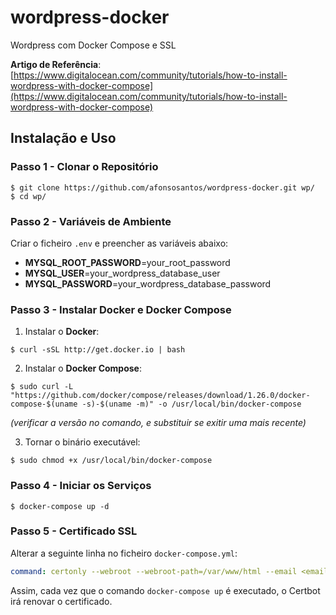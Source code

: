 # wordpress-docker
Wordpress com Docker Compose e SSL

**Artigo de Referência**: [https://www.digitalocean.com/community/tutorials/how-to-install-wordpress-with-docker-compose](https://www.digitalocean.com/community/tutorials/how-to-install-wordpress-with-docker-compose)


## Instalação e Uso

### Passo 1 - Clonar o Repositório

```shell
$ git clone https://github.com/afonsosantos/wordpress-docker.git wp/
$ cd wp/
```

### Passo 2 - Variáveis de Ambiente

Criar o ficheiro `.env` e preencher as variáveis abaixo:

- **MYSQL_ROOT_PASSWORD**=your_root_password
- **MYSQL_USER**=your_wordpress_database_user
- **MYSQL_PASSWORD**=your_wordpress_database_password

### Passo 3 - Instalar Docker e Docker Compose

1. Instalar o **Docker**:

```shell
$ curl -sSL http://get.docker.io | bash
```

2. Instalar o **Docker Compose**:

```shell
$ sudo curl -L "https://github.com/docker/compose/releases/download/1.26.0/docker-compose-$(uname -s)-$(uname -m)" -o /usr/local/bin/docker-compose
```

*(verificar a versão no comando, e substituir se exitir uma mais recente)*

3. Tornar o binário executável:

```shell
$ sudo chmod +x /usr/local/bin/docker-compose
```

### Passo 4 - Iniciar os Serviços

```shell
$ docker-compose up -d
```

### Passo 5 - Certificado SSL

Alterar a seguinte linha no ficheiro `docker-compose.yml`:

```yaml
command: certonly --webroot --webroot-path=/var/www/html --email <email> --agree-tos --no-eff-email --force-renewal -d <dominio>
```

Assim, cada vez que o comando `docker-compose up` é executado, o Certbot irá renovar o certificado.
